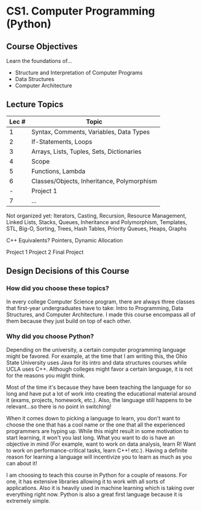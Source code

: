 # CS1. Computer Programming (Python)

## Course Objectives
Learn the foundations of...
- Structure and Interpretation of Computer Programs
- Data Structures
- Computer Architecture

## Lecture Topics

| Lec # | Topic|
| --- | --- |
| 1 | Syntax, Comments, Variables, Data Types |
| 2 | If-Statements, Loops |
| 3 | Arrays, Lists, Tuples, Sets, Dictionaries |
| 4 | Scope |
| 5 | Functions, Lambda |
| 6 | Classes/Objects, Inheritance, Polymorphism |
| - | Project 1 |
| 7 | ... |


Not organized yet: Iterators, Casting, Recursion, Resource Management, Linked Lists, Stacks, Queues, Inheritance and Polymorphism, Templates, STL, Big-O, Sorting, Trees, Hash Tables, Priority Queues, Heaps, Graphs

C++ Equivalents? Pointers, Dynamic Allocation



Project 1
Project 2
Final Project
## Design Decisions of this Course

### How did you choose these topics?
In every college Computer Science program, there are always three classes that first-year undergraduates have to take: Intro to Programming, Data Structures, and Computer Architecture. I made this course encompass all of them because they just build on top of each other. 

### Why did you choose Python?
Depending on the university, a certain computer programming language might be favored. For example, at the time that I am writing this, the Ohio State University uses Java for its intro and data structures courses while UCLA uses C++. Although colleges might favor a certain language, it is not for the reasons you might think. 

Most of the time it's because they have been teaching the language for so long and have put a lot of work into creating the educational material around it (exams, projects, homework, etc.). Also, the language still happens to be relevant...so there is no point in switching!

When it comes down to picking a language to learn, you don't want to choose the one that has a cool name or the one that all the experienced programmers are hyping up. While this might result in some motivation to start learning, it won't you last long. What you want to do is have an objective in mind (For example, want to work on data analysis, learn R! Want to work on performance-critical tasks, learn C++! etc.). Having a definite reason for learning a language will incentivize you to learn as much as you can about it!

I am choosing to teach this course in Python for a couple of reasons. For one, it has extensive libraries allowing it to work with all sorts of applications. Also it is heavily used in machine learning which is taking over everything right now. Python is also a great first language because it is extremely simple. 
